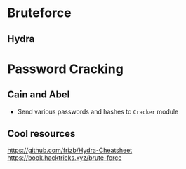 # Bruteforce
## Hydra

# Password Cracking
## Cain and Abel
* Send various passwords and hashes to `Cracker` module

## Cool resources
https://github.com/frizb/Hydra-Cheatsheet<br>
https://book.hacktricks.xyz/brute-force